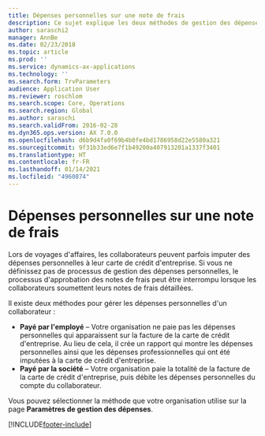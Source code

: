 ```yaml
---
title: Dépenses personnelles sur une note de frais
description: Ce sujet explique les deux méthodes de gestion des dépenses personnelles d'un travailleur dans Microsoft Dynamics 365 Finance.
author: saraschi2
manager: AnnBe
ms.date: 02/23/2018
ms.topic: article
ms.prod: ''
ms.service: dynamics-ax-applications
ms.technology: ''
ms.search.form: TrvParameters
audience: Application User
ms.reviewer: roschlom
ms.search.scope: Core, Operations
ms.search.region: Global
ms.author: saraschi
ms.search.validFrom: 2016-02-28
ms.dyn365.ops.version: AX 7.0.0
ms.openlocfilehash: d6b9d4fa0f69b4b0fe4bd1786958d22e5580a321
ms.sourcegitcommit: 9f31b33ed6e7f1b49200a407913201a1337f3401
ms.translationtype: HT
ms.contentlocale: fr-FR
ms.lasthandoff: 01/14/2021
ms.locfileid: "4960874"
---
```

# <a name="personal-expenses-on-an-expense-report"></a>Dépenses personnelles sur une note de frais

Lors de voyages d'affaires, les collaborateurs peuvent parfois imputer des dépenses personnelles à leur carte de crédit d'entreprise. Si vous ne définissez pas de processus de gestion des dépenses personnelles, le processus d'approbation des notes de frais peut être interrompu lorsque les collaborateurs soumettent leurs notes de frais détaillées. 

Il existe deux méthodes pour gérer les dépenses personnelles d'un collaborateur :

- **Payé par l'employé** – Votre organisation ne paie pas les dépenses personnelles qui apparaissent sur la facture de la carte de crédit d'entreprise. Au lieu de cela, il crée un rapport qui montre les dépenses personnelles ainsi que les dépenses professionnelles qui ont été imputées à la carte de crédit d'entreprise.
- **Payé par la société** – Votre organisation paie la totalité de la facture de la carte de crédit d'entreprise, puis débite les dépenses personnelles du compte du collaborateur.

Vous pouvez sélectionner la méthode que votre organisation utilise sur la page **Paramètres de gestion des dépenses**.


[!INCLUDE[footer-include](../includes/footer-banner.md)]
